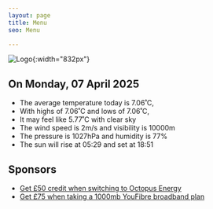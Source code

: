 ```yaml
---
layout: page
title: Menu
seo: Menu

---
```


![Logo](/images/logo.jpg){:width="832px"}

<!-- weather_marker starts -->
## On Monday, 07 April 2025

- The average temperature today is 7.06˚C,
- With highs of 7.06˚C and lows of 7.06˚C,
- It may feel like 5.77˚C with clear sky
- The wind speed is 2m/s and visibility is 10000m
- The pressure is 1027hPa and humidity is 77%
- The sun will rise at 05:29 and set at 18:51

<!-- weather_marker ends -->

## Sponsors

- [Get £50 credit when switching to Octopus Energy](https://bit.ly/3oD1nnS)
- [Get £75 when taking a 1000mb YouFibre broadband plan](https://aklam.io/91zWhU?)



